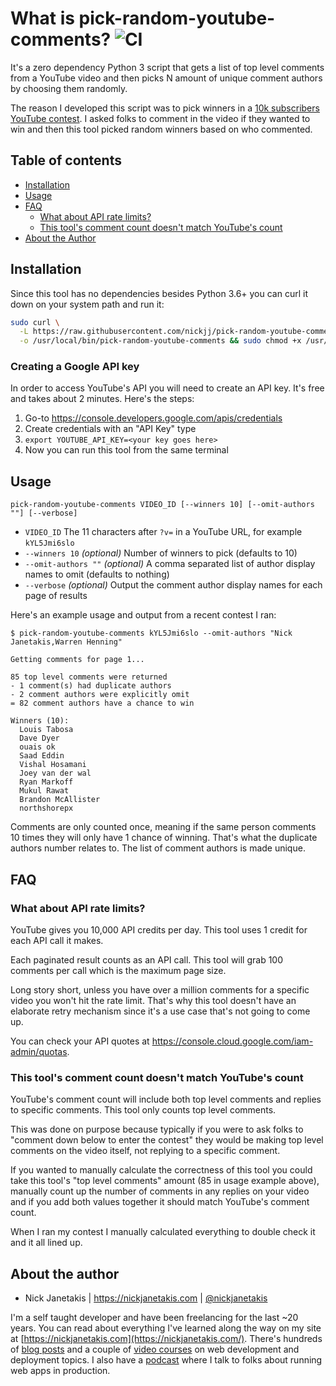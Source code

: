 # What is pick-random-youtube-comments? ![CI](https://github.com/nickjj/pick-random-youtube-comments/workflows/CI/badge.svg?branch=master)

It's a zero dependency Python 3 script that gets a list of top level comments
from a YouTube video and then picks N amount of unique comment authors by
choosing them randomly.

The reason I developed this script was to pick winners in a [10k subscribers
YouTube contest](https://www.youtube.com/watch?v=kYL5Jmi6slo). I asked folks to
comment in the video if they wanted to win and then this tool picked random
winners based on who commented.

## Table of contents

- [Installation](#installation)
- [Usage](#usage)
- [FAQ](#faq)
  - [What about API rate limits?](#what-about-api-rate-limits)
  - [This tool's comment count doesn't match YouTube's count](#this-tools-comment-count-doesnt-match-youtubes-count)
- [About the Author](#about-the-author)

## Installation

Since this tool has no dependencies besides Python 3.6+ you can curl it down on
your system path and run it:

```sh
sudo curl \
  -L https://raw.githubusercontent.com/nickjj/pick-random-youtube-comments/0.2.1/pick-random-youtube-comments \
  -o /usr/local/bin/pick-random-youtube-comments && sudo chmod +x /usr/local/bin/pick-random-youtube-comments
```

### Creating a Google API key

In order to access YouTube's API you will need to create an API key. It's free
and takes about 2 minutes. Here's the steps:

1. Go-to <https://console.developers.google.com/apis/credentials>
2. Create credentials with an "API Key" type
3. `export YOUTUBE_API_KEY=<your key goes here>`
4. Now you can run this tool from the same terminal

## Usage

```
pick-random-youtube-comments VIDEO_ID [--winners 10] [--omit-authors ""] [--verbose]
```

- `VIDEO_ID` The 11 characters after `?v=` in a YouTube URL, for
example `kYL5Jmi6slo`
- `--winners 10` *(optional)* Number of winners to pick (defaults to 10)
- `--omit-authors ""` *(optional)* A comma separated list of author display names to omit (defaults to nothing)
- `--verbose` *(optional)* Output the comment author display names for each page of results

Here's an example usage and output from a recent contest I ran:


```
$ pick-random-youtube-comments kYL5Jmi6slo --omit-authors "Nick Janetakis,Warren Henning"

Getting comments for page 1...

85 top level comments were returned
- 1 comment(s) had duplicate authors
- 2 comment authors were explicitly omit
= 82 comment authors have a chance to win

Winners (10):
  Louis Tabosa
  Dave Dyer
  ouais ok
  Saad Eddin
  Vishal Hosamani
  Joey van der wal
  Ryan Markoff
  Mukul Rawat
  Brandon McAllister
  northshorepx
```

Comments are only counted once, meaning if the same person comments 10 times
they will only have 1 chance of winning. That's what the duplicate authors
number relates to. The list of comment authors is made unique.

## FAQ

### What about API rate limits?

YouTube gives you 10,000 API credits per day. This tool uses 1 credit for each
API call it makes.

Each paginated result counts as an API call. This tool will grab 100 comments
per call which is the maximum page size.

Long story short, unless you have over a million comments for a specific video
you won't hit the rate limit. That's why this tool doesn't have an elaborate
retry mechanism since it's a use case that's not going to come up.

You can check your API quotes at
<https://console.cloud.google.com/iam-admin/quotas>.

### This tool's comment count doesn't match YouTube's count

YouTube's comment count will include both top level comments and replies to
specific comments. This tool only counts top level comments.

This was done on purpose because typically if you were to ask folks to "comment
down below to enter the contest" they would be making top level comments on
the video itself, not replying to a specific comment.

If you wanted to manually calculate the correctness of this tool you could take
this tool's "top level comments" amount (85 in usage example above), manually
count up the number of comments in any replies on your video and if you add
both values together it should match YouTube's comment count.

When I ran my contest I manually calculated everything to double check it and
it all lined up.

## About the author

- Nick Janetakis | <https://nickjanetakis.com> | [@nickjanetakis](https://twitter.com/nickjanetakis)

I'm a self taught developer and have been freelancing for the last ~20 years.
You can read about everything I've learned along the way on my site at
[https://nickjanetakis.com](https://nickjanetakis.com/). There's hundreds of
[blog posts](https://nickjanetakis.com/blog/) and a couple of [video
courses](https://nickjanetakis.com/courses/) on web development and deployment
topics. I also have a [podcast](https://runninginproduction.com) where I talk
to folks about running web apps in production.
